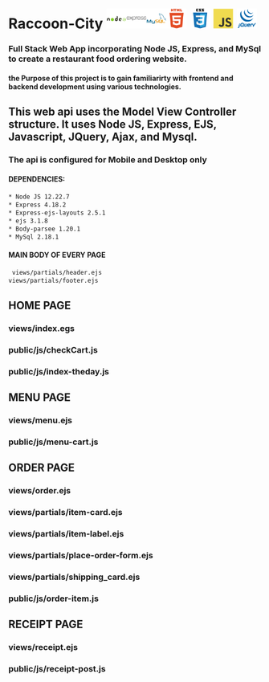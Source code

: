 # Raccoon-City <img src="https://github.com/devicons/devicon/blob/master/icons/nodejs/nodejs-original-wordmark.svg" title="jquery" alt="jquery" width="40" height="40"/><img src="https://github.com/devicons/devicon/blob/master/icons/express/express-original-wordmark.svg" title="jquery" alt="jquery" width="40" height="40"/><img src="https://github.com/devicons/devicon/blob/master/icons/mysql/mysql-original-wordmark.svg" title="jquery" alt="jquery" width="40" height="40"/><img src="https://github.com/devicons/devicon/blob/master/icons/html5/html5-plain-wordmark.svg" title="HTML5" alt="HTML" width="40" height="40"/> <img src="https://github.com/devicons/devicon/blob/master/icons/css3/css3-original-wordmark.svg" title="CSS3" alt="CSS" width="40" height="40"/> <img src="https://github.com/devicons/devicon/blob/master/icons/javascript/javascript-original.svg" title="JavaScript" alt="JavaScript" width="40" height="40"/> <img src="https://github.com/devicons/devicon/blob/master/icons/jquery/jquery-plain-wordmark.svg" title="jquery" alt="jquery" width="40" height="40"/>

### Full Stack Web App incorporating Node JS, Express, and MySql to create a restaurant food ordering website. 

#### the Purpose of this project is to gain familiarirty with frontend and backend development using various technologies. 

## This web api uses the Model View Controller structure. It uses Node JS, Express, EJS, Javascript, JQuery, Ajax, and Mysql.
### The api is configured for Mobile and Desktop only

#### DEPENDENCIES:
```
* Node JS 12.22.7
* Express 4.18.2
* Express-ejs-layouts 2.5.1
* ejs 3.1.8
* Body-parsee 1.20.1
* MySql 2.18.1
```

#### MAIN BODY OF EVERY PAGE
```
 views/partials/header.ejs
views/partials/footer.ejs
```

## HOME PAGE
### views/index.egs
### public/js/checkCart.js
### public/js/index-theday.js

## MENU PAGE
### views/menu.ejs
### public/js/menu-cart.js

## ORDER PAGE
### views/order.ejs
### views/partials/item-card.ejs
### views/partials/item-label.ejs
### views/partials/place-order-form.ejs
### views/partials/shipping_card.ejs
### public/js/order-item.js

## RECEIPT PAGE
### views/receipt.ejs
### public/js/receipt-post.js
